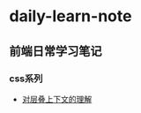 # daily-learn-note
## 前端日常学习笔记
### css系列
- [对层叠上下文的理解](https://github.com/2839855598/everyday-learn-note/blob/master/css/%E5%AF%B9%E5%B1%82%E5%8F%A0%E4%B8%8A%E4%B8%8B%E6%96%87%E7%9A%84%E7%90%86%E8%A7%A3.md)
